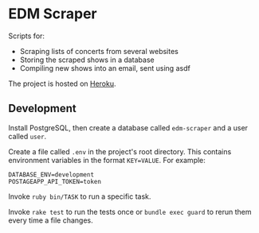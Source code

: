 # EDM Scraper

Scripts for:
- Scraping lists of concerts from several websites
- Storing the scraped shows in a database
- Compiling new shows into an email, sent using asdf

The project is hosted on [Heroku](https://dashboard.heroku.com/apps/edm-scraper).

## Development

Install PostgreSQL, then create a database called `edm-scraper` and a user called `user`.

Create a file called `.env` in the project's root directory. This contains environment variables in the format `KEY=VALUE`. For example:

```
DATABASE_ENV=development
POSTAGEAPP_API_TOKEN=token
```

Invoke `ruby bin/TASK` to run a specific task.

Invoke `rake test` to run the tests once or `bundle exec guard` to rerun them every time a file changes.

